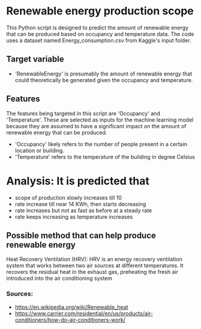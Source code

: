 # Renewable energy production scope
This Python script is designed to predict the amount of renewable energy that can be produced based on occupancy and temperature data.
The code uses a dataset named Energy_consumption.csv from Kaggle's input folder.

## Target variable
+ 'RenewableEnergy' is presumably the amount of renewable energy that could theoretically be generated given the occupancy and temperature.

## Features
The features being targeted in this script are 'Occupancy' and 'Temperature'. These are selected as inputs for the machine learning model because they are assumed to have a significant impact on the amount of renewable energy that can be produced.

+ 'Occupancy' likely refers to the number of people present in a certain location or building. 
+ 'Temperature' refers to the temperature of the building in degree Celsius

# Analysis: It is predicted that
+ scope of production slowly increases till 10
+ rate increase till near 14 KWh, then starts decreasing
+ rate increases but not as fast as before at a steady rate 
+ rate keeps increasing as temperature increases

## Possible method that can help produce renewable energy
Heat Recovery Ventilation (HRV): HRV is an energy recovery ventilation system that works between two air sources at different temperatures. It recovers the residual heat in the exhaust gas, preheating the fresh air introduced into the air conditioning system 

### Sources:
+ https://en.wikipedia.org/wiki/Renewable_heat
+ https://www.carrier.com/residential/en/us/products/air-conditioners/how-do-air-conditioners-work/
